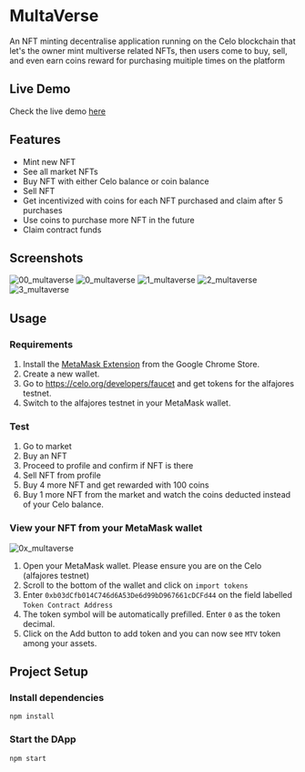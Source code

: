 # MultaVerse 

An NFT minting decentralise application running on the Celo blockchain that let's the owner mint multiverse related NFTs, then users come to buy, sell, 
and even earn coins reward for purchasing muitiple times on the platform

## Live Demo 
Check the live demo [here](https://princeibs.github.io/nft-minter-dapp/)

## Features 
- Mint new NFT
- See all market NFTs
- Buy NFT with either Celo balance or coin balance
- Sell NFT
- Get incentivized with coins for each NFT purchased and claim after 5 purchases
- Use coins to purchase more NFT in the future
- Claim contract funds

## Screenshots 
![00_multaverse](https://user-images.githubusercontent.com/64266194/175323581-1402ef24-7a6d-43ed-9f0d-98e4db4ac854.png)
![0_multaverse](https://user-images.githubusercontent.com/64266194/175324407-846cf1bd-a561-4cd0-9d59-38cc7242da6b.png)
![1_multaverse](https://user-images.githubusercontent.com/64266194/175323744-8771713b-a03e-4d48-9d90-96f2c3d0caa9.png)
![2_multaverse](https://user-images.githubusercontent.com/64266194/175323831-998fa208-6fa9-4ed1-8963-e63b98d0bcb3.png)
![3_multaverse](https://user-images.githubusercontent.com/64266194/175324313-2fde7860-162a-4afe-9f99-8cd717097a89.png)

## Usage 
### Requirements
1. Install the [MetaMask Extension](https://chrome.google.com/webstore/detail/metamask/nkbihfbeogaeaoehlefnkodbefgpgknn?hl=en) from the Google Chrome Store.
2. Create a new wallet.
3. Go to https://celo.org/developers/faucet and get tokens for the alfajores testnet.
4. Switch to the alfajores testnet in your MetaMask wallet.

### Test
1. Go to market
2. Buy an NFT
3. Proceed to profile and confirm if NFT is there
4. Sell NFT from profile
5. Buy 4 more NFT and get rewarded with 100 coins
6. Buy 1 more NFT from the market and watch the coins deducted instead of your Celo balance.

### View your NFT from your MetaMask wallet
![0x_multaverse](https://user-images.githubusercontent.com/64266194/175487601-9bb2c973-36ad-486e-9746-6fa629dd3614.png)
1. Open your MetaMask wallet. Please ensure you are on the Celo (alfajores testnet)
2. Scroll to the bottom of the wallet and click on `import tokens`
3. Enter `0xb03dCfb014C746d6A53De6d99bD967661cDCFd44` on the field labelled `Token Contract Address`
4. The token symbol will be automatically prefilled. Enter `0` as the token decimal. 
5. Click on the Add button to add token and you can now see `MTV` token among your assets.

## Project Setup
### Install dependencies
`npm install`
### Start the DApp
`npm start`
